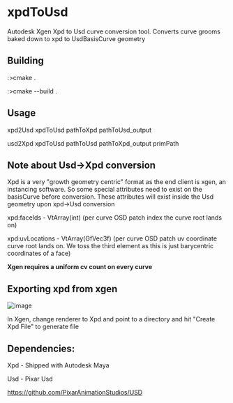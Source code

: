 # xpdToUsd
Autodesk Xgen Xpd to Usd curve conversion tool. Converts curve grooms baked down to xpd to UsdBasisCurve geometry

## Building

:>cmake .

:>cmake --build .

## Usage

xpd2Usd
xpdToUsd pathToXpd pathToUsd_output

usd2Xpd
xpdToUsd pathToUsd pathToXpd_output primPath

## Note about Usd->Xpd conversion
Xpd is a very "growth geometry centric" format as the end client is xgen, an instancing software. So some special attributes need to exist on the basisCurve before conversion. These attributes will exist inside the Usd geometry upon xpd->Usd conversion

xpd:faceIds - VtArray(int) (per curve OSD patch index the curve root lands on)
  
xpd:uvLocations - VtArray(GfVec3f) (per curve OSD patch uv coordinate curve root lands on. We toss the third element as this is just barycentric coordinates of a face)

**Xgen requires a uniform cv count on every curve**

## Exporting xpd from xgen

![image](https://user-images.githubusercontent.com/83418742/188806885-3a791561-4cd7-420c-a48e-25ca00f5f447.png)

In Xgen, change renderer to Xpd and point to a directory and hit "Create Xpd File" to generate file

## Dependencies:

Xpd - Shipped with Autodesk Maya

Usd - Pixar Usd

https://github.com/PixarAnimationStudios/USD

